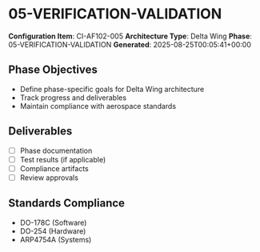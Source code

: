 # 05-VERIFICATION-VALIDATION

**Configuration Item**: CI-AF102-005
**Architecture Type**: Delta Wing
**Phase**: 05-VERIFICATION-VALIDATION
**Generated**: 2025-08-25T00:05:41+00:00

## Phase Objectives
- Define phase-specific goals for Delta Wing architecture
- Track progress and deliverables
- Maintain compliance with aerospace standards

## Deliverables
- [ ] Phase documentation
- [ ] Test results (if applicable)
- [ ] Compliance artifacts
- [ ] Review approvals

## Standards Compliance
- DO-178C (Software)
- DO-254 (Hardware)
- ARP4754A (Systems)
